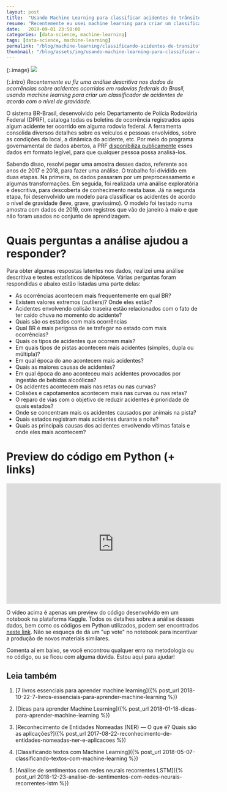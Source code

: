 ```yaml
---
layout: post
title:  "Usando Machine Learning para classificar acidentes de trânsito nas rodovias federais do Brasil"
resume: "Recentemente eu usei machine learning para criar um classificador de acidentes ocorridos em rodovias federais do Brasil, de acordo com o nível de gravidade. Também fiz uma análise descritiva detalhada das ocorrências e estou compartilhando os resultados neste post."
date:   2019-09-01 23:50:00
categories: [data-science, machine-learning]
tags: [data-science, machine-learning]
permalink: "/blog/machine-learning/classificando-acidentes-de-transito"
thumbnail: "/blog/assets/img/usando-machine-learning-para-classificar-acidentes-de-transito.jpg"
---
```

{:.image}
![](/blog/assets/img/usando-machine-learning-para-classificar-acidentes-de-transito.jpg)

{:.intro}
*Recentemente eu fiz uma análise descritiva nos dados de ocorrências sobre acidentes ocorridos em rodovias federais do Brasil, usando machine learning para criar um classificador de acidentes de acordo com o nível de gravidade.*


O sistema BR-Brasil, desenvolvido pelo Departamento de Polícia Rodoviária Federal (DPRF), cataloga todas os boletins de ocorrência registrados após algum acidente ter ocorrido em alguma rodovia federal. A ferramenta consolida diversos detalhes sobre os veículos e pessoas envolvidos, sobre as condições do local, a dinâmica do acidente, etc. Por meio do programa governamental de dados abertos, a PRF [disponibiliza publicamente](https://www.prf.gov.br/portal/dados-abertos) esses dados em formato legível, para que qualquer pessoa possa analisá-los.

Sabendo disso, resolvi pegar uma amostra desses dados, referente aos anos de 2017 e 2018, para fazer uma análise. O trabalho foi dividido em duas etapas. Na primeira, os dados passaram por um preprocessamento e algumas transformações. Em seguida, foi realizada uma análise exploratória e descritiva, para descoberta de conhecimento nesta base. Já na segunda etapa, foi desenvolvido um modelo para classificar os acidentes de acordo o nível de gravidade (leve, grave, gravíssimo). O modelo foi testado numa amostra com dados de 2019, com registros que vão de janeiro à maio e que não foram usados no conjunto de aprendizagem.

# Quais perguntas a análise ajudou a responder?

Para obter algumas respostas latentes nos dados, realizei uma análise descritiva e testes estatísticos de hipótese. Várias perguntas foram respondidas e abaixo estão listadas uma parte delas:

* As ocorrências acontecem mais frequentemente em qual BR?
* Existem valores extremos (outliers)? Onde eles estão?
* Acidentes envolvendo colisão traseira estão relacionados com o fato de ter caído chuva no momento do acidente?
* Quais são os estados com mais ocorrências
* Qual BR é mais perigosa de se trafegar no estado com mais ocorrências?
* Quais os tipos de acidentes que ocorrem mais?
* Em quais tipos de pistas acontecem mais acidentes (simples, dupla ou múltipla)?
* Em qual época do ano acontecem mais acidentes?
* Quais as maiores causas de acidentes?
* Em qual época do ano aconteceu mais acidentes provocados por ingestão de bebidas alcoólicas?
* Os acidentes acontecem mais nas retas ou nas curvas?
* Colisões e capotamentos acontecem mais nas curvas ou nas retas?
* O reparo de vias com o objetivo de reduzir acidentes é prioridade de quais estados?
* Onde se concentram mais os acidentes causados por animais na pista?
* Quais estados registram mais acidentes durante a noite?
* Quais as principais causas dos acidentes envolvendo vítimas fatais e onde eles mais acontecem?

# Preview do código em Python (+ links)

<div class="video-container">
	<center>
		<iframe width="560" height="315" src="https://www.youtube.com/embed/IOGdvLL2YTE" frameborder="0" allow="accelerometer; autoplay; encrypted-media; gyroscope; picture-in-picture" allowfullscreen></iframe>
	</center>
</div>

O vídeo acima é apenas um preview do código desenvolvido em um notebook na plataforma Kaggle. Todos os detalhes sobre a análise desses dados, bem como os códigos em Python utilizados, podem ser encontrados [neste link](https://www.kaggle.com/luisfredgs/prf-an-lise-explorat-ria-classificador). Não se esqueça de dá um "up vote" no notebook para incentivar a produção de novos materiais similares.

Comenta aí em baixo, se você encontrou qualquer erro na metodologia ou no código, ou se ficou com alguma dúvida. Estou aqui para ajudar!

## Leia também

1. [7 livros essenciais para aprender machine learning]({% post_url 2018-10-22-7-livros-essenciais-para-aprender-machine-learning %})

2. [Dicas para aprender Machine Learning]({% post_url 2018-01-18-dicas-para-aprender-machine-learning %})

3. [Reconhecimento de Entidades Nomeadas (NER) — O que é? Quais são as aplicações?]({% post_url 2017-08-22-reconhecimento-de-entidades-nomeadas-ner-e-aplicacoes %})

4. [Classificando textos com Machine Learning]({% post_url 2018-05-07-classificando-textos-com-machine-learning %})

5. [Análise de sentimentos com redes neurais recorrentes LSTM]({% post_url 2018-12-23-analise-de-sentimentos-com-redes-neurais-recorrentes-lstm %})
